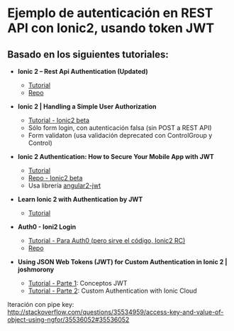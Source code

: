 # Ejemplo de autenticación en REST API con Ionic2, usando token JWT

## Basado en los siguientes tutoriales:

* **Ionic 2 – Rest Api Authentication (Updated)**
    * [Tutorial](http://www.joshmorony.com/build-a-todo-app-from-scratch-with-ionic-2-video-tutorial/)
    * [Repo](https://github.com/rajayogan/ionic2-authentication)

* **Ionic 2 | Handling a Simple User Authorization**
    * [Tutorial - Ionic2 beta](http://www.gajotres.net/ionic-2-handling-a-simple-user-authorization)
    * Sólo form login, con autenticación falsa (sin POST a REST API)
    * Form validaton (usa validación deprecated con ControlGroup y Control)

* **Ionic 2 Authentication: How to Secure Your Mobile App with JWT**
    * [Tutorial](https://auth0.com/blog/ionic-2-authentication-how-to-secure-your-mobile-app-with-jwt/)
    * [Repo - Ionic2 beta](https://github.com/auth0-blog/ionic2-auth)
    * Usa librería [angular2-jwt](https://github.com/auth0/angular2-jwt)

* **Learn Ionic 2 with Authentication by JWT**
    * [Tutorial](https://vivavivugeek.blogspot.com.ar/2016/05/learn-ionic-2-with-authentication-by-jwt.html)

* **Auth0 - Ioni2 Login**
    * [Tutorial - Para Auth0 (pero sirve el código, Ionic2 RC)](https://auth0.com/docs/quickstart/native/ionic2)
    * [Repo](https://github.com/auth0-samples/auth0-ionic2-samples/tree/master/01-Login)

* **Using JSON Web Tokens (JWT) for Custom Authentication in Ionic 2 | joshmorony**
    * [Tutorial - Parte 1](http://www.joshmorony.com/using-json-web-tokens-jwt-for-custom-authentication-in-ionic-2-part-1/): Conceptos JWT
    * [Tutorial - Parte 2](http://www.joshmorony.com/using-json-web-tokens-jwt-for-custom-authentication-in-ionic-2-part-2/): Custom Authentication with Ionic Cloud


Iteración con pipe key: http://stackoverflow.com/questions/35534959/access-key-and-value-of-object-using-ngfor/35536052#35536052